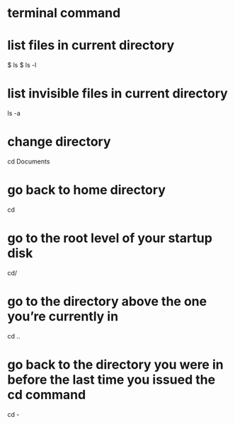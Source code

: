 # terminal command

# list files in current directory
$ ls
$ ls -l

# list invisible files in current directory
ls -a

# change directory
cd Documents

# go back to home directory
cd

# go to the root level of your startup disk
cd/

# go to the directory above the one you’re currently in
cd ..

# go back to the directory you were in before the last time you issued the cd command
cd -